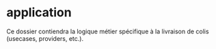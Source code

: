 # application

Ce dossier contiendra la logique métier spécifique à la livraison de colis (usecases, providers, etc.).
